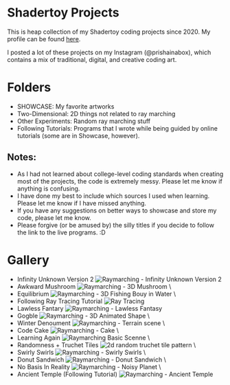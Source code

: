 # Shadertoy Projects

This is heap collection of my Shadertoy coding projects since 2020.
My profile can be found [here](https://www.shadertoy.com/profile/?show=shaders).

I posted a lot of these projects on my Instagram (@prishainabox), which contains a mix of traditional, digital, and creative coding art.

# Folders
- SHOWCASE: My favorite artworks
- Two-Dimensional: 2D things not related to ray marching
- Other Experiments: Random ray marching stuff
- Following Tutorials: Programs that I wrote while being guided by online tutorials (some are in Showcase, however).

## Notes:
- As I had not learned about college-level coding standards when creating most of the projects, the code is extremely messy. Please let me know if anything is confusing.
- I have done my best to include which sources I used when learning. Please let me know if I have missed anything.
- If you have any suggestions on better ways to showcase and store my code, please let me know.
- Please forgive (or be amused by) the silly titles if you decide to follow the link to the live programs. :D

# Gallery
- Infinity Unknown Version 2 ![Raymarching - Infinity Unknown Version 2](image-12.png)
- Awkward Mushroom ![Raymarching - 3D Mushroom](image.png) \
- Equilibrium ![Raymarching - 3D Fishing Bouy in Water](image-1.png) \
- Following Ray Tracing Tutorial ![Ray Tracing](image-13.png)
- Lawless Fantary ![Raymarching - Lawless Fantasy](image-11.png)
- Gogble ![Raymarching - 3D Animated Shape](image-2.png) \
- Winter Denoument ![Raymarching - Terrain scene](image-3.png) \
- Code Cake ![Raymarching - Cake](image-4.png) \
- Learning Again ![Raymarching Basic Scenne](image-5.png) \
- Randomness + Truchet Tiles ![2d random truchet tile pattern](image-6.png) \
- Swirly Swirls ![Raymarching - Swirly Swirls](image-7.png) \
- Donut Sandwich ![Raymarching - Donut Sandwich](image-8.png) \
- No Basis In Reality ![Raymarching - Noisy Planet](image-9.png) \
- Ancient Temple (Following Tutorial) ![Raymarching - Ancient Temple](image-10.png)
